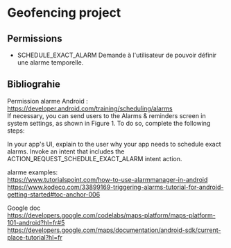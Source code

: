 # Geofencing project

## Permissions

- SCHEDULE_EXACT_ALARM
Demande à l'utilisateur de pouvoir définir une alarme temporelle.

## Bibliograhie
Permission alarme Android : https://developer.android.com/training/scheduling/alarms  
If necessary, you can send users to the Alarms & reminders screen in system settings, as shown in Figure 1. To do so, complete the following steps:

In your app's UI, explain to the user why your app needs to schedule exact alarms.
Invoke an intent that includes the ACTION_REQUEST_SCHEDULE_EXACT_ALARM intent action.

alarme examples:  
https://www.tutorialspoint.com/how-to-use-alarmmanager-in-android  
https://www.kodeco.com/33899169-triggering-alarms-tutorial-for-android-getting-started#toc-anchor-006

Google doc  
https://developers.google.com/codelabs/maps-platform/maps-platform-101-android?hl=fr#5    
https://developers.google.com/maps/documentation/android-sdk/current-place-tutorial?hl=fr  
